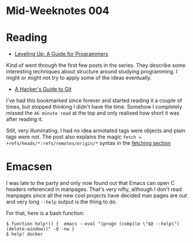 # Mid-Weeknotes 004

# Reading

- [Leveling Up: A Guide for Programmers](https://chelseatroy.com/2018/04/20/leveling-up-a-guide-for-programmers/)

Kind of went through the first few posts in the series. They describe some interesting techniques about structure around studying programming. I might or might not try to apply some of the ideas eventually.

- [A Hacker's Guide to Git](https://wildlyinaccurate.com/a-hackers-guide-to-git/)

I've had this bookmarked since forever and started reading it a couple of times, but stopped thinking I didn't have the time. Somehow I completely missed the `46 minute read` at the top and only realised how short it was after reading it.

Still, very illuminating. I had no idea annotated tags were objects and plain tags were not. The post also explains the magic `fetch = +refs/heads/*:refs/remotes/origin/*` syntax in the [fetching section](https://wildlyinaccurate.com/a-hackers-guide-to-git/#fetching)

# Emacsen

I was late to the party and only now found out that Emacs can open C headers referenced in manpages. That's very nifty, although I don't read manpages since all the new cool projects have decided man pages are out and very long `--help` output is the thing to do.

For that, here is a bash function:

```
$ function help!() {  emacs --eval "(progn (compile \"$@ --help\") (delete-window))" -Q -nw }
$ help! docker
```
